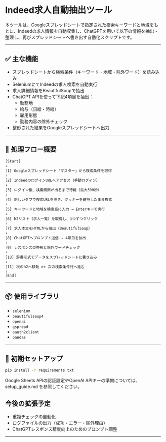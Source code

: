 # Indeed求人自動抽出ツール

本ツールは、Googleスプレッドシートで指定された検索キーワードと地域をもとに、Indeedの求人情報を自動収集し、ChatGPTを用いて以下の情報を抽出・整理し、再びスプレッドシートへ書き出す自動化スクリプトです。

---

## ✅ 主な機能

- スプレッドシートから検索条件（キーワード・地域・除外ワード）を読み込み
- SeleniumにてIndeedの求人検索を自動実行
- 求人詳細情報をBeautifulSoupで抽出
- ChatGPT APIを使って下記4項目を抽出：
  - 勤務地
  - 給与（日給・時給）
  - 雇用形態
  - 勤務内容の除外チェック
- 整形された結果をGoogleスプレッドシートへ出力

---

## 🔁 処理フロー概要
```
[Start]
↓
[1] Googleスプレッドシート「マスター」から検索条件を取得
↓
[2] IndeedのログインURLへアクセス（手動ログイン）
↓
[3] ログイン後、検索画面が出るまで待機（最大300秒）
↓
[4] 新しいタブで検索URLを開き、クッキーを維持したまま検索
↓
[5] キーワードと地域を検索窓に入力 → Enterキーで実行
↓
[6] h2リスト（求人一覧）を取得し、1つずつクリック
↓
[7] 求人本文をHTMLから抽出（BeautifulSoup）
↓
[8] ChatGPTへプロンプト送信 → 4項目を抽出
↓
[9] レスポンスの整形と除外ワードチェック
↓
[10] 辞書形式でデータをスプレッドシートに書き込み
↓
[11] 次のh2へ移動 or 次の検索条件行へ進む
↓
[End]
```
---

## 📦 使用ライブラリ

- `selenium`
- `beautifulsoup4`
- `openai`
- `gspread`
- `oauth2client`
- `pandas`

---

## 🔧 初期セットアップ

```bash
pip install -r requirements.txt
```

Google Sheets APIの認証設定やOpenAI APIキーの準備については、setup_guide.md を参照してください。


## 今後の拡張予定

- 重複チェックの自動化
- ログファイルの出力（成功・エラー・除外理由）
- ChatGPTレスポンス精度向上のためのプロンプト調整

---
